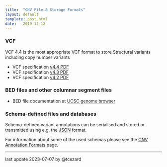 ```yaml
---
title:  "CNV File & Storage Formats"
layout: default
template: post.html
date:   2019-12-12
---
```


### VCF
VCF 4.4 is the most appropriate VCF format to store Structural variants including copy number variants
* VCF specification [v4.4 PDF](https://samtools.github.io/hts-specs/VCFv4.4.pdf)
* VCF specification [v4.3 PDF](https://samtools.github.io/hts-specs/VCFv4.3.pdf)
* VCF specification [v4.2 PDF](https://samtools.github.io/hts-specs/VCFv4.2.pdf)

### BED files and other columnar segment files

* BED file documentation at [UCSC genome browser](https://genome.ucsc.edu/FAQ/FAQformat.html#format1)

<!--more-->

### Schema-defined files and databases

Schema-defined variant annotations can be serialised and stored or transmitted
using e.g. the [JSON](https://www.json.org/json-en.html) format.

For information about some of the used schemas please see the
[CNV Annotation Formats](/doc/CNV-annotation-formats.html) page.

---

last update 2023-07-07 by @tcezard
